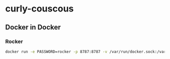 # curly-couscous

## Docker in Docker

### Rocker
```bash
docker run -e PASSWORD=rocker -p 8787:8787 -v /var/run/docker.sock:/var/run/docker.sock rocker/tidyverse
```
